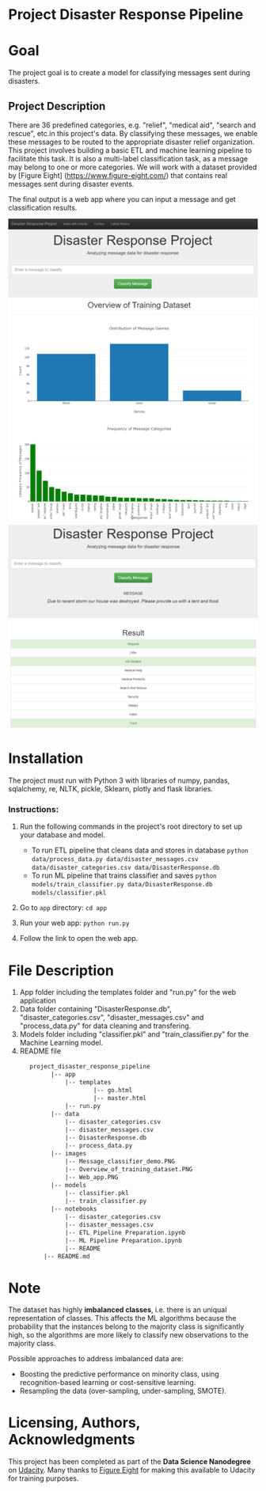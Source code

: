 # Project Disaster Response Pipeline

# Goal

The project goal is to create a model for classifying messages sent during disasters. 

## Project Description

There are 36 predefined categories, e.g. "relief", "medical aid", "search and rescue", etc.in this project's data. By classifying these messages, we enable these messages to be routed to the appropriate disaster relief organization. This project involves building a basic ETL and machine learning pipeline to facilitate this task. It is also a multi-label classification task, as a message may belong to one or more categories. We will work with a dataset provided by [Figure Eight] (https://www.figure-eight.com/) that contains real messages sent during disaster events.

The final output is a web app where you can input a message and get classification results.

![Screenshot of Web App](images/Web_app.PNG)
![Screenshot of training dataset overview](images/Overview_of_training_dataset.PNG)
![Screenshot of the classification results](images/Message_classifier_demo.PNG)

# Installation

The project must run with Python 3 with libraries of numpy, pandas, sqlalchemy, re, NLTK, pickle, Sklearn, plotly and flask libraries.

### Instructions:
1. Run the following commands in the project's root directory to set up your database and model.

    - To run ETL pipeline that cleans data and stores in database
        `python data/process_data.py data/disaster_messages.csv data/disaster_categories.csv data/DisasterResponse.db`
    - To run ML pipeline that trains classifier and saves
        `python models/train_classifier.py data/DisasterResponse.db models/classifier.pkl`

2. Go to `app` directory: `cd app`

3. Run your web app: `python run.py`

4. Follow the link to open the web app.


# File Description

1. App folder including the templates folder and "run.py" for the web application
2. Data folder containing "DisasterResponse.db", "disaster_categories.csv", "disaster_messages.csv" and "process_data.py" for data cleaning and transfering.
3. Models folder including "classifier.pkl" and "train_classifier.py" for the Machine Learning model.
4. README file

~~~~~~~
      project_disaster_response_pipeline
            |-- app
                |-- templates
                        |-- go.html
                        |-- master.html
                |-- run.py
            |-- data
                |-- disaster_categories.csv
                |-- disaster_messages.csv
                |-- DisasterResponse.db
                |-- process_data.py
            |-- images
                |-- Message_classifier_demo.PNG
                |-- Overview_of_training_dataset.PNG
                |-- Web_app.PNG
            |-- models
                |-- classifier.pkl
                |-- train_classifier.py
            |-- notebooks
                |-- disaster_categories.csv
                |-- disaster_messages.csv
                |-- ETL Pipeline Preparation.ipynb
                |-- ML Pipeline Preparation.ipynb
                |-- README
          |-- README.md
~~~~~~~

# Note 

The dataset has highly **imbalanced classes**, i.e. there is an uniqual representation of classes. This affects the ML algorithms because the probability that the instances belong to the majority class is significantly high, so the algorithms are more likely to classify new observations to the majority class.

Possible approaches to address imbalanced data are:
- Boosting the predictive performance on minority class, using recognition-based learning or cost-sensitive learning.
- Resampling the data (over-sampling, under-sampling, SMOTE).

# Licensing, Authors, Acknowledgments
This project has been completed as part of the **Data Science Nanodegree** on [Udacity](https://www.udacity.com).
Many thanks to [Figure Eight](https://appen.com) for making this available to Udacity for training purposes.
